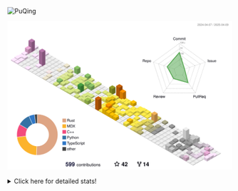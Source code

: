 ![PuQing](https://user-images.githubusercontent.com/27223114/171565019-9a56fae6-b08b-421f-99db-7e830da42371.png)

![](./profile-3d-contrib/profile-season-animate.svg)

<details>
<summary>Click here for detailed stats!</summary>

<!--START_SECTION:waka-->
![Lines of code](https://img.shields.io/badge/From%20Hello%20World%20I%27ve%20Written-2.0%20million%20lines%20of%20code-blue)

**🐱 My GitHub Data** 

> 📦 440.4 kB Used in GitHub's Storage 
 > 
> 🏆 136 Contributions in the Year 2025
 > 
> 🚫 Not Opted to Hire
 > 
> 📜 45 Public Repositories 
 > 
> 🔑 33 Private Repositories 
 > 
**I'm an Early 🐤** 

```text
🌞 Morning                676 commits         ██░░░░░░░░░░░░░░░░░░░░░░░   08.08 % 
🌆 Daytime                3589 commits        ███████████░░░░░░░░░░░░░░   42.92 % 
🌃 Evening                1927 commits        ██████░░░░░░░░░░░░░░░░░░░   23.04 % 
🌙 Night                  2171 commits        ██████░░░░░░░░░░░░░░░░░░░   25.96 % 
```


📊 **This Week I Spent My Time On** 

```text
💬 Programming Languages: 
Other                    7 hrs 21 mins       ████░░░░░░░░░░░░░░░░░░░░░   16.36 % 
CLI                      6 hrs 44 mins       ████░░░░░░░░░░░░░░░░░░░░░   15.00 % 
TeX                      5 hrs 1 min         ███░░░░░░░░░░░░░░░░░░░░░░   11.19 % 
Markdown                 4 hrs 10 mins       ██░░░░░░░░░░░░░░░░░░░░░░░   09.30 % 
Searching                3 hrs 39 mins       ██░░░░░░░░░░░░░░░░░░░░░░░   08.14 % 

🔥 Editors: 
Arc                      16 hrs 13 mins      █████████░░░░░░░░░░░░░░░░   36.10 % 
VS Code                  13 hrs 29 mins      ████████░░░░░░░░░░░░░░░░░   30.04 % 
Ghostty                  6 hrs 44 mins       ████░░░░░░░░░░░░░░░░░░░░░   15.00 % 
Obsidian                 4 hrs 10 mins       ██░░░░░░░░░░░░░░░░░░░░░░░   09.30 % 
Telegram                 1 hr 57 mins        █░░░░░░░░░░░░░░░░░░░░░░░░   04.34 % 

💻 Operating System: 
Mac                      37 hrs 4 mins       █████████████████████░░░░   82.50 % 
WSL                      4 hrs 56 mins       ███░░░░░░░░░░░░░░░░░░░░░░   11.02 % 
Linux                    2 hrs 54 mins       ██░░░░░░░░░░░░░░░░░░░░░░░   06.48 % 
```


<!--END_SECTION:waka-->
</details>

